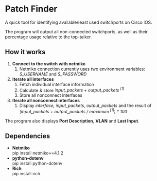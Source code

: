 # Patch Finder

A quick tool for identifying available/least used switchports on Cisco IOS.

The program will output all non-connected switchports, as well as their percentage usage relative to the top-talker.

## How it works
1. **Connect to the switch with netmiko**
    1. Netmiko connection currently uses two environment variables: <i>S_USERNAME</i> and <i>S_PASSWORD</i> 
2. **Iterate all interfaces**
    1. Fetch individual interface information
    2. Calculate & store <i>input_packets + output_packets<sup> [1]</sup></i>
    3. Store all nonconnect interfaces
3. **Iterate all nonconnect interfaces**
    1. Display *interface, input_packets, output_packets* and the result of<br>
<i>(input_packets + output_packets / maximum<sup> [1]</sup>) * 100</i>

The program also displays <strong>Port Description</strong>, <strong>VLAN</strong> and <strong>Last Input</strong>.

## Dependencies

- **Netmiko** <br>pip install netmiko==4.1.2
- **python-dotenv**<br>pip install python-dotenv
- **Rich**<br>pip install rich
